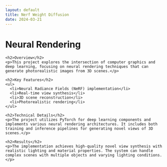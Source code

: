 ```yaml
---
layout: default
title: Nerf Weight Diffusion
date: 2024-03-21
---
```

<div class="project-page">
  <div class="project-content">
    <h1>Neural Rendering</h1>
    
    <h2>Overview</h2>
    <p>This project explores the intersection of computer graphics and deep learning, focusing on neural rendering techniques that can generate photorealistic images from 3D scenes.</p>

    <h2>Key Features</h2>
    <ul>
      <li>Neural Radiance Fields (NeRF) implementation</li>
      <li>Real-time view synthesis</li>
      <li>3D scene reconstruction</li>
      <li>Photorealistic rendering</li>
    </ul>

    <h2>Technical Details</h2>
    <p>The project utilizes PyTorch for deep learning components and implements various neural rendering architectures. It includes both training and inference pipelines for generating novel views of 3D scenes.</p>

    <h2>Results</h2>
    <p>The implementation achieves high-quality novel view synthesis with realistic lighting and material properties. The system can handle complex scenes with multiple objects and varying lighting conditions.</p>
  </div>
</div> 